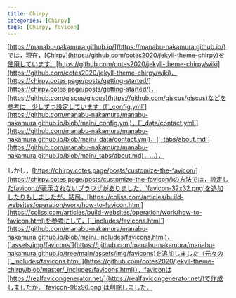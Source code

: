 ```yaml
---
title: Chirpy
categories: [Chirpy]
tags: [Chirpy, favicon]
---
```

[https://manabu-nakamura.github.io/](https://manabu-nakamura.github.io/)では，現在，[Chirpy](https://github.com/cotes2020/jekyll-theme-chirpy)を使用しています．[https://github.com/cotes2020/jekyll-theme-chirpy/wiki](https://github.com/cotes2020/jekyll-theme-chirpy/wiki)，[https://chirpy.cotes.page/posts/getting-started/](https://chirpy.cotes.page/posts/getting-started/)，[https://github.com/giscus/giscus](https://github.com/giscus/giscus)などを参考に，少しずつ設定しています（[`_config.yml`](https://github.com/manabu-nakamura/manabu-nakamura.github.io/blob/main/_config.yml)，[`_data/contact.yml`](https://github.com/manabu-nakamura/manabu-nakamura.github.io/blob/main/_data/contact.yml)，[`_tabs/about.md`](https://github.com/manabu-nakamura/manabu-nakamura.github.io/blob/main/_tabs/about.md)，…）．

しかし，[https://chirpy.cotes.page/posts/customize-the-favicon/](https://chirpy.cotes.page/posts/customize-the-favicon/)の方法では，設定したfaviconが表示されないブラウザがありました．`favicon-32x32.png`を追加したりもしましたが，結局，[https://coliss.com/articles/build-websites/operation/work/how-to-favicon.html](https://coliss.com/articles/build-websites/operation/work/how-to-favicon.html)を参考にして，[`_includes/favicons.html`](https://github.com/manabu-nakamura/manabu-nakamura.github.io/blob/main/_includes/favicons.html)，[`assets/img/favicons`](https://github.com/manabu-nakamura/manabu-nakamura.github.io/tree/main/assets/img/favicons)を追加しました（元々の[`_includes/favicons.html`](https://github.com/cotes2020/jekyll-theme-chirpy/blob/master/_includes/favicons.html)）．faviconは[https://realfavicongenerator.net/](https://realfavicongenerator.net/)で作成しましたが，`favicon-96x96.png`は削除しました．